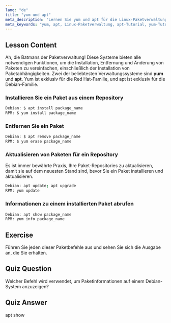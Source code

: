 ```yaml
---
lang: "de"
title: "yum und apt"
meta_description: "Lernen Sie yum und apt für die Linux-Paketverwaltung. Installieren, entfernen und aktualisieren Sie Software auf Debian-/RPM-Systemen mit diesem Tutorial für Anfänger. Starten Sie noch heute!"
meta_keywords: "yum, apt, Linux-Paketverwaltung, apt-Tutorial, yum-Tutorial, Linux-Befehle, Anfängerleitfaden, Paketinstallation"
---
```


## Lesson Content

Ah, die Batmans der Paketverwaltung! Diese Systeme bieten alle notwendigen Funktionen, um die Installation, Entfernung und Änderung von Paketen zu vereinfachen, einschließlich der Installation von Paketabhängigkeiten. Zwei der beliebtesten Verwaltungssysteme sind **yum** und **apt**. Yum ist exklusiv für die Red Hat-Familie, und apt ist exklusiv für die Debian-Familie.

### Installieren Sie ein Paket aus einem Repository

```bash
Debian: $ apt install package_name
RPM: $ yum install package_name
```

### Entfernen Sie ein Paket

```bash
Debian: $ apt remove package_name
RPM: $ yum erase package_name
```

### Aktualisieren von Paketen für ein Repository

Es ist immer bewährte Praxis, Ihre Paket-Repositories zu aktualisieren, damit sie auf dem neuesten Stand sind, bevor Sie ein Paket installieren und aktualisieren.

```bash
Debian: apt update; apt upgrade
RPM: yum update
```

### Informationen zu einem installierten Paket abrufen

```bash
Debian: apt show package_name
RPM: yum info package_name
```

## Exercise

Führen Sie jeden dieser Paketbefehle aus und sehen Sie sich die Ausgabe an, die Sie erhalten.

## Quiz Question

Welcher Befehl wird verwendet, um Paketinformationen auf einem Debian-System anzuzeigen?

## Quiz Answer

apt show

